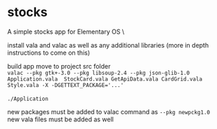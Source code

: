 # stocks
A simple stocks app for Elementary OS \

install vala and valac as well as any additional libraries (more in depth instructions to come on this)

build app
move to project src folder \
`valac --pkg gtk+-3.0 --pkg libsoup-2.4 --pkg json-glib-1.0 Application.vala  StockCard.vala GetApiData.vala CardGrid.vala Style.vala -X -DGETTEXT_PACKAGE='...'`
\
\
`./Application`

new packages must be added to valac command as `--pkg newpckg1.0` \
new vala files must be added as well
